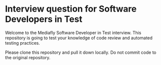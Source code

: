 # Interview question for Software Developers in Test

Welcome to the Mediafly Software Developer in Test interview. This repository is going to test your knowledge of code
review and automated testing practices.

Please clone this repository and pull it down locally. Do not commit code to the original repository.